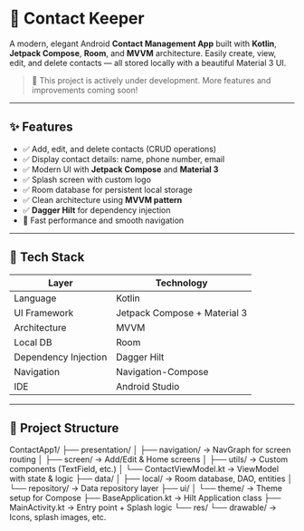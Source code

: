 # 📱 Contact Keeper

A modern, elegant Android **Contact Management App** built with **Kotlin**, **Jetpack Compose**, **Room**, and **MVVM** architecture. Easily create, view, edit, and delete contacts — all stored locally with a beautiful Material 3 UI.

> 🚧 This project is actively under development. More features and improvements coming soon!

---

## ✨ Features

- ✅ Add, edit, and delete contacts (CRUD operations)
- ✅ Display contact details: name, phone number, email
- ✅ Modern UI with **Jetpack Compose** and **Material 3**
- ✅ Splash screen with custom logo
- ✅ Room database for persistent local storage
- ✅ Clean architecture using **MVVM pattern**
- ✅ **Dagger Hilt** for dependency injection
- 🚀 Fast performance and smooth navigation

---

## 🧱 Tech Stack

| Layer               | Technology                    |
|---------------------|-------------------------------|
| Language            | Kotlin                        |
| UI Framework        | Jetpack Compose + Material 3  |
| Architecture        | MVVM                          |
| Local DB            | Room                          |
| Dependency Injection| Dagger Hilt                   |
| Navigation          | Navigation-Compose            |
| IDE                 | Android Studio                |

---

## 📁 Project Structure
ContactApp1/
├── presentation/
│ ├── navigation/ → NavGraph for screen routing
│ ├── screen/ → Add/Edit & Home screens
│ ├── utils/ → Custom components (TextField, etc.)
│ └── ContactViewModel.kt → ViewModel with state & logic
├── data/
│ ├── local/ → Room database, DAO, entities
│ └── repository/ → Data repository layer
├── ui/
│ └── theme/ → Theme setup for Compose
├── BaseApplication.kt → Hilt Application class
├── MainActivity.kt → Entry point + Splash logic
└── res/
└── drawable/ → Icons, splash images, etc.
